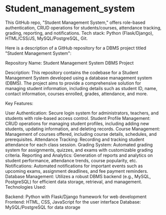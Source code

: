 # Student_management_system
This GitHub repo, "Student Management System," offers role-based authentication, CRUD operations for students/courses, attendance tracking, grading, reporting, and notifications. Tech stack: Python (Flask/Django), HTML/CSS/JS, MySQL/PostgreSQL, Git.

Here is a description of a GitHub repository for a DBMS project titled "Student Management System":

Repository Name: Student Management System DBMS Project

Description: This repository contains the codebase for a Student Management System developed using a database management system (DBMS). The project aims to provide a comprehensive solution for managing student information, including details such as student ID, name, contact information, courses enrolled, grades, attendance, and more.

Key Features:

User Authentication: Secure login system for administrators, teachers, and students with role-based access control.
Student Profile Management: CRUD operations for managing student profiles, including adding new students, updating information, and deleting records.
Course Management: Management of courses offered, including course details, schedules, and prerequisites.
Attendance Tracking: Recording and tracking student attendance for each class session.
Grading System: Automated grading system for assignments, quizzes, and exams with customizable grading criteria.
Reporting and Analytics: Generation of reports and analytics on student performance, attendance trends, course popularity, etc.
Notifications: Automated notifications for important events such as upcoming exams, assignment deadlines, and fee payment reminders.
Database Management: Utilizes a robust DBMS backend (e.g., MySQL, PostgreSQL) for efficient data storage, retrieval, and management.
Technologies Used:

Backend: Python with Flask/Django framework for web development
Frontend: HTML, CSS, JavaScript for the user interface
Database: MySQL/PostgreSQL for data storage
